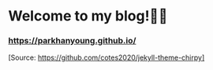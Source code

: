 # Welcome to my blog!👋🏻
### https://parkhanyoung.github.io/
   
[Source: https://github.com/cotes2020/jekyll-theme-chirpy]